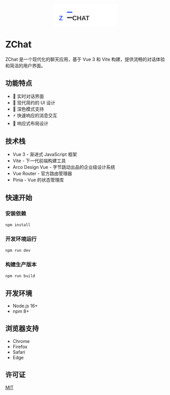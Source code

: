 <div align="center">
  <img src="./public/logo.svg" alt="ZChat Logo" width="200">
</div>

# ZChat

ZChat 是一个现代化的聊天应用，基于 Vue 3 和 Vite 构建，提供流畅的对话体验和简洁的用户界面。

## 功能特点

- 💬 实时对话界面
- 🎨 现代简约的 UI 设计
- 🌙 深色模式支持
- ⚡️ 快速响应的消息交互
- 📱 响应式布局设计

## 技术栈

- Vue 3 - 渐进式 JavaScript 框架
- Vite - 下一代前端构建工具
- Arco Design Vue - 字节跳动出品的企业级设计系统
- Vue Router - 官方路由管理器
- Pinia - Vue 的状态管理库

## 快速开始

### 安装依赖

```bash
npm install
```

### 开发环境运行

```bash
npm run dev
```

### 构建生产版本

```bash
npm run build
```

## 开发环境

- Node.js 16+
- npm 8+

## 浏览器支持

- Chrome
- Firefox
- Safari
- Edge

## 许可证

[MIT](LICENSE)
